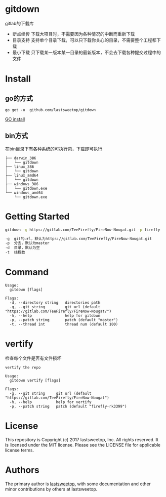 # gitdown

gitlab的下载库
- 断点续传    下载大项目时，不需要因为各种情况的中断而重新下载
- 目录支持    支持单个目录下载，可以只下载你关心的目录，不需要整个工程都下载
- 最小下载    只下载某一版本某一目录的最新版本，不会去下载各种提交过程中的文件

# Install
## go的方式
```
go get -u  github.com/lastsweetop/gitdown
```
[GO install](https://github.com/golang/go)

## bin方式

在bin目录下有各种系统的可执行包，下载即可执行
```
├── darwin_386
│   └── gitdown
├── linux_386
│   └── gitdown
├── linux_amd64
│   └── gitdown
├── windows_386
│   └── gitdown.exe
└── windows_amd64
    └── gitdown.exe
```


# Getting Started

``` bash
gitdown -g https://gitlab.com/TeeFirefly/FireNow-Nougat.git -p firefly-rk3399 -d FFTools

-g  git的url，默认为https://gitlab.com/TeeFirefly/FireNow-Nougat.git
-p  分支，默认为master
-d  目录，默认为空
-t  线程数

```

# Command

```
Usage:
  gitdown [flags]

Flags:
  -d, --directory string   directories path
  -g, --git string         git url (default "https://gitlab.com/TeeFirefly/FireNow-Nougat/")
  -h, --help               help for gitdown
  -p, --patch string       patch (default "master")
  -t, --thread int         thread num (default 100)
```

# vertify

检查每个文件是否有文件损坏

```
vertify the repo

Usage:
  gitdown vertify [flags]

Flags:
  -g, --git string     git url (default "https://gitlab.com/TeeFirefly/FireNow-Nougat")
  -h, --help           help for vertify
  -p, --patch string   patch (default "firefly-rk3399")
```

# License
This repository is Copyright (c) 2017 lastsweetop, Inc. All rights reserved. It is licensed under the MIT license. Please see the LICENSE file for applicable license terms.

# Authors
The primary author is [lastsweetop](http://www.lastsweetop.com), with some documentation and other minor contributions by others at lastsweetop.
